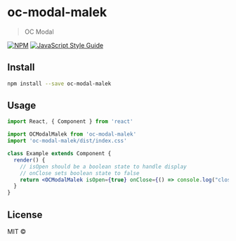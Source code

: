 # oc-modal-malek

> OC Modal

[![NPM](https://img.shields.io/npm/v/oc-modal-malek.svg)](https://www.npmjs.com/package/oc-modal-malek) [![JavaScript Style Guide](https://img.shields.io/badge/code_style-standard-brightgreen.svg)](https://standardjs.com)

## Install

```bash
npm install --save oc-modal-malek
```

## Usage

```jsx
import React, { Component } from 'react'

import OCModalMalek from 'oc-modal-malek'
import 'oc-modal-malek/dist/index.css'

class Example extends Component {
  render() {
    // isOpen should be a boolean state to handle display
    // onClose sets boolean state to false 
    return <OCModalMalek isOpen={true} onClose={() => console.log("closed")} text="Thanks for your subscription !" />
  }
}
```

## License

MIT © [](https://github.com/)
